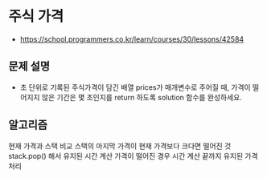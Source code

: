 # 주식 가격
   - https://school.programmers.co.kr/learn/courses/30/lessons/42584

## 문제 설명
   - 초 단위로 기록된 주식가격이 담긴 배열 prices가 매개변수로 주어질 때, 가격이 떨어지지 않은 기간은 몇 초인지를 return 하도록 solution 함수를 완성하세요.

## 알고리즘
현재 가격과 스택 비교
스택의 마지막 가격이 현재 가격보다 크다면 떨어진 것
stack.pop() 해서 유지된 시간 계산
가격이 떨어진 경우 시간 계산
끝까지 유지된 가격 처리